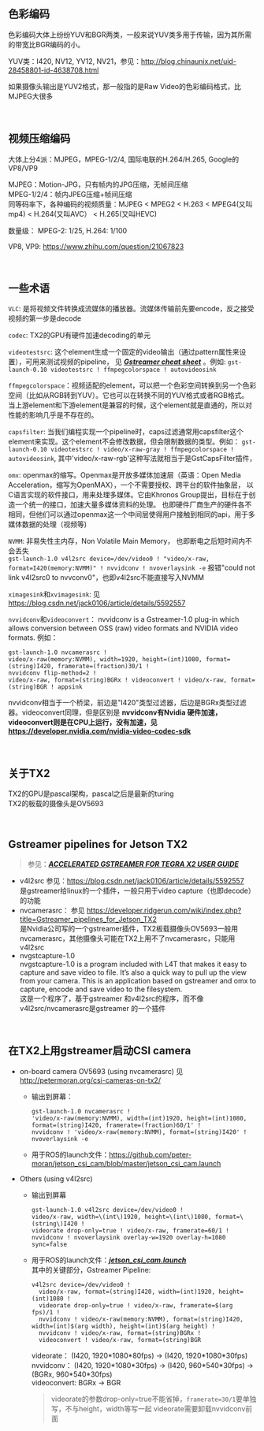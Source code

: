 ## 色彩编码
色彩编码大体上纷纷YUV和BGR两类，一般来说YUV类多用于传输，因为其所需的带宽比BGR编码的小。  

YUV类：I420, NV12, YV12, NV21，参见：http://blog.chinaunix.net/uid-28458801-id-4638708.html 

如果摄像头输出是YUV2格式，那一般指的是Raw Video的色彩编码格式，比MJPEG大很多

<br>

## 视频压缩编码
大体上分4派：MJPEG，MPEG-1/2/4, 国际电联的H.264/H.265, Google的VP8/VP9  

MJPEG：Motion-JPG，只有帧内的JPG压缩，无帧间压缩  
MPEG-1/2/4：帧内JPEG压缩+帧间压缩  
同等码率下，各种编码的视频质量：MJPEG < MPEG2 < H.263 < MPEG4(又叫mp4) < H.264(又叫AVC） < H.265(又叫HEVC) 

数量级： MPEG-2: 1/25, H.264: 1/100  

VP8, VP9: https://www.zhihu.com/question/21067823

<br>

## 一些术语
`VLC`: 是将视频文件转换成流媒体的播放器。流媒体传输前先要encode，反之接受视频的第一步是decode  

`codec`: TX2的GPU有硬件加速decoding的单元  

`videotestsrc`: 这个element生成一个固定的video输出（通过pattern属性来设置），可用来测试视频的pipeline，
见 ***[Gstreamer cheat sheet](http://wiki.oz9aec.net/index.php/Gstreamer_cheat_sheet)*** 。例如:
`gst-launch-0.10 videotestsrc ! ffmpegcolorspace ! autovideosink`

 `ffmpegcolorspace`：视频适配的element，可以把一个色彩空间转换到另一个色彩空间（比如从RGB转到YUV）。它也可以在转换不同的YUV格式或者RGB格式。
当上游element和下游element是兼容的时候，这个element就是直通的，所以对性能的影响几乎是不存在的。

`capsfilter`: 当我们编程实现一个pipeline时，caps过滤通常用capsfilter这个element来实现。这个element不会修改数据，但会限制数据的类型。例如：
`gst-launch-0.10 videotestsrc ! video/x-raw-gray ! ffmpegcolorspace ! autovideosink`, 
其中'video/x-raw-rgb'这种写法就相当于是GstCapsFilter插件，

`omx`: openmax的缩写。Openmax是开放多媒体加速层（英语：Open Media Acceleration，缩写为OpenMAX），一个不需要授权、跨平台的软件抽象层，
以C语言实现的软件接口，用来处理多媒体。它由Khronos Group提出，目标在于创造一个统一的接口，加速大量多媒体资料的处理。
也即硬件厂商生产的硬件各不相同，但他们可以通过openmax这一个中间层使得用户接触到相同的api，用于多媒体数据的处理（视频等)  

`NVMM`: 非易失性主内存，Non Volatile Main Memory， 也即断电之后短时间内不会丢失  
`gst-launch-1.0 v4l2src device=/dev/video0 ! "video/x-raw, format=I420(memory:NVMM)" ! nvvidconv ! nvoverlaysink -e` 
报错"could not link v4l2src0 to nvvconv0"，也即v4l2src不能直接写入NVMM


`ximagesink`和`xvimagesink`: 见 https://blog.csdn.net/jack0106/article/details/5592557  

`nvvidconv`和`videoconvert`：
nvvidconv is a Gstreamer-1.0 plug-in which allows conversion between OSS (raw) video formats and NVIDIA video formats. 例如：
 ```
 gst-launch-1.0 nvcamerasrc ! 
 video/x-raw(memory:NVMM), width=1920, height=(int)1080, format=(string)I420, framerate=(fraction)30/1 !
 nvvidconv flip-method=2 !
 video/x-raw, format=(string)BGRx ! videoconvert ! video/x-raw, format=(string)BGR ! appsink
 ```
nvvidconv相当于一个桥梁，前边是"I420"类型过滤器，后边是BGRx类型过滤器。videoconvert同理，但是区别是 **nvvidconv有Nvidia 硬件加速，videoconvert则是在CPU上运行，没有加速，见 https://developer.nvidia.com/nvidia-video-codec-sdk**

<br>

## 关于TX2
TX2的GPU是pascal架构，pascal之后是最新的turing  
TX2的板载的摄像头是OV5693

<br>

## Gstreamer pipelines for Jetson TX2
> 参见：***[ACCELERATED GSTREAMER FOR TEGRA X2 USER GUIDE](https://developer.download.nvidia.com/embedded/L4T/r28_Release_v1.0/Docs/Jetson_TX2_Accelerated_GStreamer_User_Guide.pdf?WVsbP1jiU5zK7ALWD3CN2SG2B6AqhZelh1cDn5CVNFnQMT8tK50S-MrbuUHKQmhD5zg6GOucEAxUPlr8BbrVWNElvDXoMRMkyMRCMM2ONjNaeXBJDMnRQbrh0v997n1O_V_BlpmvMLgtA-mQRSueIpqppyJt4sMacTZg4GaDihcpD5wMwBlmaxMNGxK0yiEeMw)***  
* v4l2src
参见：https://blog.csdn.net/jack0106/article/details/5592557  
是gstreamer给linux的一个插件，一般只用于video capture（也即decode）的功能
* nvcamerasrc：
参见 https://developer.ridgerun.com/wiki/index.php?title=Gstreamer_pipelines_for_Jetson_TX2  
是Nvidia公司写的一个gstreamer插件，TX2板载摄像头OV5693一般用nvcamerasrc，其他摄像头可能在TX2上用不了nvcamerasrc，只能用v4l2src  
* nvgstcapture-1.0  
nvgstcapture-1.0 is a program included with L4T that makes it easy to capture and save video to file. It’s also a quick way to pull up the view from your camera.
This is an application based on gstreamer and omx to capture, encode and save video to the filesystem.  
这是一个程序了，基于gstreamer 和v4l2src的程序，而不像v4l2src/nvcamerasrc是gstreamer 的一个插件

<br>

## 在TX2上用gstreamer启动CSI camera
* on-board camera OV5693 (using nvcamerasrc)
  见 http://petermoran.org/csi-cameras-on-tx2/  
  * 输出到屏幕：
      ```
      gst-launch-1.0 nvcamerasrc ! 
      'video/x-raw(memory:NVMM), width=(int)1920, height=(int)1080, format=(string)I420, framerate=(fraction)60/1' ! 
      nvvidconv ! 'video/x-raw(memory:NVMM), format=(string)I420' ! nvoverlaysink -e
      ```
    
  * 用于ROS的launch文件：https://github.com/peter-moran/jetson_csi_cam/blob/master/jetson_csi_cam.launch

* Others (using v4l2src)  
  * 输出到屏幕  
      ```
      gst-launch-1.0 v4l2src device=/dev/video0 !  
      video/x-raw, width=\(int\)1920, height=\(int\)1080, format=\(string\)I420 ! 
      videorate drop-only=true ! video/x-raw, framerate=60/1 ! 
      nvvidconv ! nvoverlaysink overlay-w=1920 overlay-h=1080 sync=false
      ```
    
  * 用于ROS的launch文件：***[jetson_csi_cam.launch](./jetson_csi_cam.launch)***  
      其中的关键部分，Gstreamer Pipeline: 
      ```
      v4l2src device=/dev/video0 ! 
        video/x-raw, format=(string)I420, width=(int)1920, height=(int)1080 !
        videorate drop-only=true ! video/x-raw, framerate=$(arg fps)/1 ! 
        nvvidconv ! video/x-raw(memory:NVMM), format=(string)I420, width=(int)$(arg width), height=(int)$(arg height) ! 
        nvvidconv ! video/x-raw, format=(string)BGRx ! 
        videoconvert ! video/x-raw, format=(string)BGR
      ```
      videorate： (I420, 1920\*1080\*80fps) -> (I420, 1920\*1080\*30fps)  
      nvvidconv： (I420, 1920\*1080\*30fps) -> (I420, 960\*540\*30fps) -> (BGRx, 960\*540\*30fps)  
      videoconvert: BGRx -> BGR
      > videorate的参数drop-only=true不能省掉，`framerate=30/1`要单独写，不与height，width等写一起
      > videorate需要卸载nvvidconv前面
